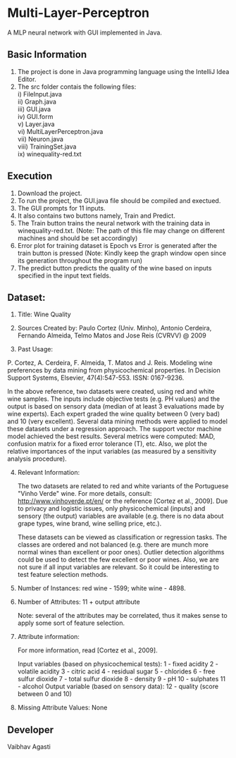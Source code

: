# Multi-Layer-Perceptron
A MLP neural network with GUI implemented in Java.

## Basic Information
1. The project is done in Java programming language using the IntelliJ Idea Editor.
2. The src folder contais the following files: <br />
   i) FileInput.java  <br />
   ii) Graph.java <br />
   iii) GUI.java  <br />
   iv) GUI.form  <br />
   v) Layer.java  <br />
   vi) MultiLayerPerceptron.java  <br />
   vii) Neuron.java  <br />
   viii) TrainingSet.java  <br />
   ix) winequality-red.txt  

## Execution
1. Download the project.
2. To run the project, the GUI.java file should be compiled and exectued.
3. The GUI prompts for 11 inputs. 
4. It also contains two buttons namely, Train and Predict.
5. The Train button trains the neural network with the training data in winequality-red.txt. 
   (Note: The path of this file may change on different machines and should be set accordingly)
6. Error plot for training dataset is Epoch vs Error is generated after the train button is pressed 
   (Note: Kindly keep the graph window open since its generation throughout the program run)
7. The predict button predicts the quality of the wine based on inputs specified in the input text fields.


## Dataset:

1. Title: Wine Quality 

2. Sources
   Created by: Paulo Cortez (Univ. Minho), Antonio Cerdeira, Fernando Almeida, Telmo Matos and Jose Reis (CVRVV) @ 2009
   
3. Past Usage:

  P. Cortez, A. Cerdeira, F. Almeida, T. Matos and J. Reis. 
  Modeling wine preferences by data mining from physicochemical properties.
  In Decision Support Systems, Elsevier, 47(4):547-553. ISSN: 0167-9236.

  In the above reference, two datasets were created, using red and white wine samples.
  The inputs include objective tests (e.g. PH values) and the output is based on sensory data
  (median of at least 3 evaluations made by wine experts). Each expert graded the wine quality 
  between 0 (very bad) and 10 (very excellent). Several data mining methods were applied to model
  these datasets under a regression approach. The support vector machine model achieved the
  best results. Several metrics were computed: MAD, confusion matrix for a fixed error tolerance (T),
  etc. Also, we plot the relative importances of the input variables (as measured by a sensitivity
  analysis procedure).
 
4. Relevant Information:

   The two datasets are related to red and white variants of the Portuguese "Vinho Verde" wine.
   For more details, consult: http://www.vinhoverde.pt/en/ or the reference [Cortez et al., 2009].
   Due to privacy and logistic issues, only physicochemical (inputs) and sensory (the output) variables 
   are available (e.g. there is no data about grape types, wine brand, wine selling price, etc.).

   These datasets can be viewed as classification or regression tasks.
   The classes are ordered and not balanced (e.g. there are munch more normal wines than
   excellent or poor ones). Outlier detection algorithms could be used to detect the few excellent
   or poor wines. Also, we are not sure if all input variables are relevant. So
   it could be interesting to test feature selection methods. 

5. Number of Instances: red wine - 1599; white wine - 4898. 

6. Number of Attributes: 11 + output attribute
  
   Note: several of the attributes may be correlated, thus it makes sense to apply some sort of
   feature selection.

7. Attribute information:

   For more information, read [Cortez et al., 2009].

   Input variables (based on physicochemical tests):
   1 - fixed acidity
   2 - volatile acidity
   3 - citric acid
   4 - residual sugar
   5 - chlorides
   6 - free sulfur dioxide
   7 - total sulfur dioxide
   8 - density
   9 - pH
   10 - sulphates
   11 - alcohol
   Output variable (based on sensory data): 
   12 - quality (score between 0 and 10)

8. Missing Attribute Values: None

## Developer
Vaibhav Agasti
